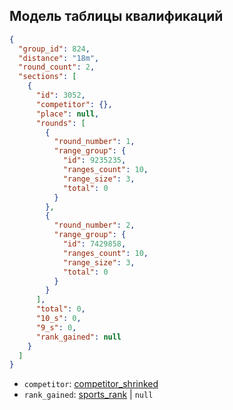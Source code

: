 ## Модель таблицы квалификаций

```json
{
  "group_id": 824,
  "distance": "18m",
  "round_count": 2,
  "sections": [
    {
      "id": 3052,
      "competitor": {},
      "place": null,
      "rounds": [
        {
          "round_number": 1,
          "range_group": {
            "id": 9235235,
            "ranges_count": 10,
            "range_size": 3,
            "total": 0
          }
        },
        {
          "round_number": 2,
          "range_group": {
            "id": 7429858,
            "ranges_count": 10,
            "range_size": 3,
            "total": 0
          }
        }
      ],
      "total": 0,
      "10_s": 0,
      "9_s": 0,
      "rank_gained": null
    }
  ]
}
```

- `competitor`: [competitor_shrinked](competitor.md/#shrinked)
- `rank_gained`: [sports_rank](../enums/sports_rank.md) | `null`

